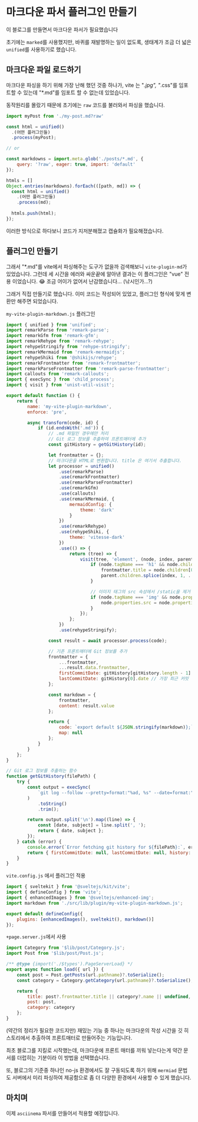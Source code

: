 # 마크다운 파서 플러그인 만들기

이 블로그를 만들면서 마크다운 파서가 필요했습니다

초기에는 `marked`를 사용했지만, 바퀴를 재발명하는 일이 없도록,
생태계가 조금 더 넓은 `unified`를 사용하기로 했습니다.

## 마크다운 파일 로드하기

마크다운 파싱을 하기 위해 가장 난해 했던 것중 하나가,
vite 는 "*.jpg", "*.css"를 임포트할 수 있는데 "*.md"를 임포트 할 수 없는데 있었습니다.

동작원리를 몰랐기 때문에 초기에는 `raw` 코드를 불러와서 파싱을 했습니다. 

```js
import myPost from './my-post.md?raw'

const html = unified()
  .(어떤 플러그인들)
  .process(myPost);

// or

const markdowns = import.meta.glob('./posts/*.md', {
	query: '?raw', eager: true, import: 'default'
});

htmls = []
Object.entries(markdowns).forEach(([path, md]) => {
  const html = unified()
    .(어떤 플러그인들)
    .process(md);
	
  htmls.push(html);
});
```

이러한 방식으로 하다보니 코드가 지저분해졌고 캡슐화가 필요해졌습니다.


## 플러그인 만들기

그래서 "*.md"를 vite에서 파싱해주는 도구가 없을까 검색해보니 `vite-plugin-md`가 있었습니다.
그런데 세 시간을 에러와 싸운끝에 알아낸 결과는 이 플러그인은 "vue" 전용 이었습니다. 😂
조금 어이가 없어서 난감했습니다... (낚시인가...?)

그래거 직접 만들기로 했습니다. 이미 코드는 작성되어 있었고, 플러그인 형식에 맞게 변환만 해주면 되었습니다.

`my-vite-plugin-markdown.js` 플러그인
```js
import { unified } from 'unified';
import remarkParse from 'remark-parse';
import remarkGfm from 'remark-gfm';
import remarkRehype from 'remark-rehype';
import rehypeStringify from 'rehype-stringify';
import remarkMermaid from 'remark-mermaidjs';
import rehypeShiki from '@shikijs/rehype';
import remarkFrontmatter from 'remark-frontmatter';
import remarkParseFrontmatter from 'remark-parse-frontmatter';
import callouts from 'remark-callouts';
import { execSync } from 'child_process';
import { visit } from 'unist-util-visit';

export default function () {
	return {
		name: 'my-vite-plugin-markdown',
		enforce: 'pre',

		async transform(code, id) {
			if (id.endsWith('.md')) {
				// .md 파일인 경우에만 처리
				// Git 로그 정보를 추출하여 프론트매터에 추가
				const gitHistory = getGitHistory(id);

				let frontmatter = {};
				// 마크다운을 HTML로 변환합니다. title 은 여기서 추출합니다.
				let processor = unified()
					.use(remarkParse)
					.use(remarkFrontmatter)
					.use(remarkParseFrontmatter)
					.use(remarkGfm)
					.use(callouts)
					.use(remarkMermaid, {
						mermaidConfig: {
							theme: 'dark'
						}
					})
					.use(remarkRehype)
					.use(rehypeShiki, {
						theme: 'vitesse-dark'
					})
					.use(() => {
						return (tree) => {
							visit(tree, 'element', (node, index, parent) => {
								if (node.tagName === 'h1' && node.children && node.children.length > 0) {
									frontmatter.title = node.children[0].value || '';
									parent.children.splice(index, 1, ...node.children);
								}

								// 이미지 태그의 src 속성에서 /static을 제거
								if (node.tagName === 'img' && node.properties && node.properties.src) {
									node.properties.src = node.properties.src.replace(/^\/static/, '');
								}
							});
						};
					})
					.use(rehypeStringify);

				const result = await processor.process(code);

				// 기존 프론트매터에 Git 정보를 추가
				frontmatter = {
					...frontmatter,
					...result.data.frontmatter,
					firstCommitDate: gitHistory[gitHistory.length - 1].date, // 가장 오래된 커밋
					lastCommitDate: gitHistory[0].date // 가장 최근 커밋
				};

				const markdown = {
					frontmatter,
					content: result.value
				};

				return {
					code: `export default ${JSON.stringify(markdown)};`,
					map: null
				};
			}
		}
	};
}

// Git 로그 정보를 추출하는 함수
function getGitHistory(filePath) {
	try {
		const output = execSync(
			`git log --follow --pretty=format:"%ad, %s" --date=format:"%Y-%m-%dT%H:%M%z" "${filePath}"`
		)
			.toString()
			.trim();

		return output.split('\n').map((line) => {
			const [date, subject] = line.split(', ');
			return { date, subject };
		});
	} catch (error) {
		console.error(`Error fetching git history for ${filePath}:`, error);
		return { firstCommitDate: null, lastCommitDate: null, history: [] };
	}
}
```

`vite.config.js` 에서 플러그인 적용
```js
import { sveltekit } from '@sveltejs/kit/vite';
import { defineConfig } from 'vite';
import { enhancedImages } from '@sveltejs/enhanced-img';
import markdown from './src/lib/plugin/my-vite-plugin-markdown.js';

export default defineConfig({
	plugins: [enhancedImages(), sveltekit(), markdown()]
});
```

`+page.server.js`에서 사용
```js
import Category from '$lib/post/Category.js';
import Post from '$lib/post/Post.js';

/** @type {import('./$types').PageServerLoad} */
export async function load({ url }) {
	const post = Post.getPosts(url.pathname)?.toSerialize();
	const category = Category.getCategory(url.pathname)?.toSerialize();

	return {
		title: post?.frontmatter.title || category?.name || undefined,
		post: post,
		category: category
	};
}
```

(약간의 정리가 필요한 코드지만) 재밌는 기능 중 하나는 마크다운의 작성 시간을 깃 히스토리에서 추출하여 프론트매터로 만들어주는 기능입니다.

최초 블로그를 지킬로 시작했는데, 마크다운에 프론트 매터를 끼워 넣는다는게 약간 문서를 더럽히는 기분이라 이 방법을 선택했습니다.

또, 블로그의 기준중 하나인 no-js 환경에서도 잘 구동되도록 하기 위해 `mermiad` 문법도 서버에서 미리 파싱하여 제공함으로 좀 더 다양한 환경에서 사용할 수 있게 했습니다.

## 마치며

이제 `asciinema` 파서를 만들어서 적용할 예정입니다.
